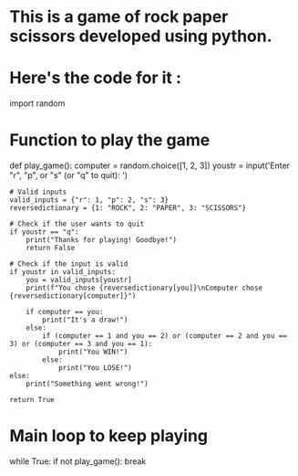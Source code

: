 # This is a game of rock paper scissors developed using python.
# Here's the code for it : 

import random

# Function to play the game
def play_game():
    computer = random.choice([1, 2, 3])
    youstr = input('Enter "r", "p", or "s" (or "q" to quit): ')

    # Valid inputs
    valid_inputs = {"r": 1, "p": 2, "s": 3}
    reversedictionary = {1: "ROCK", 2: "PAPER", 3: "SCISSORS"}

    # Check if the user wants to quit
    if youstr == "q":
        print("Thanks for playing! Goodbye!")
        return False

    # Check if the input is valid
    if youstr in valid_inputs:
        you = valid_inputs[youstr]
        print(f"You chose {reversedictionary[you]}\nComputer chose {reversedictionary[computer]}")
        
        if computer == you:
            print("It's a draw!")
        else:
            if (computer == 1 and you == 2) or (computer == 2 and you == 3) or (computer == 3 and you == 1):
                print("You WIN!")
            else:
                print("You LOSE!")
    else:
        print("Something went wrong!")

    return True

# Main loop to keep playing
while True:
    if not play_game():
        break
